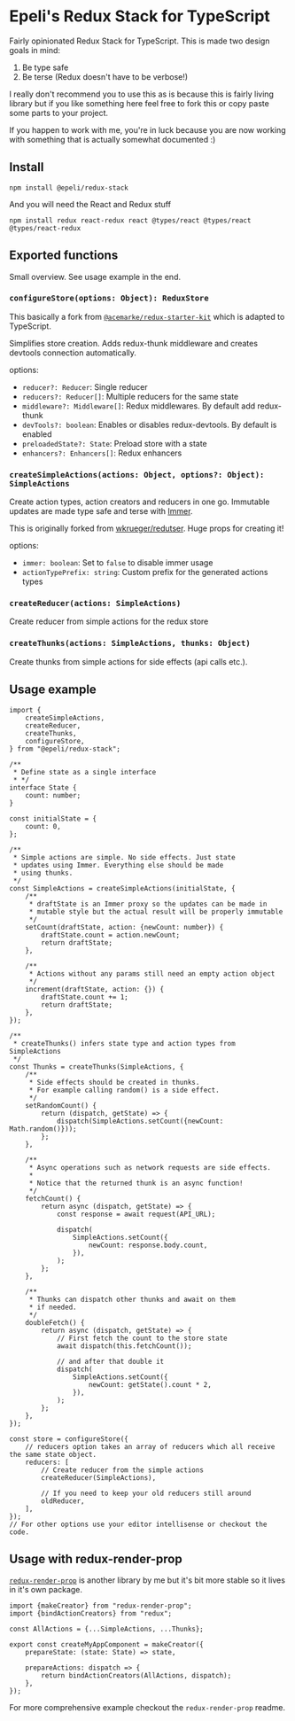 # Epeli's Redux Stack for TypeScript

Fairly opinionated Redux Stack for TypeScript. This is made two design goals in mind:

1.  Be type safe
2.  Be terse (Redux doesn't have to be verbose!)

I really don't recommend you to use this as is because this is fairly living library but if you like something here feel free to fork this or copy paste some parts to your project.

If you happen to work with me, you're in luck because you are now working with something that is actually somewhat documented :)

## Install

    npm install @epeli/redux-stack

And you will need the React and Redux stuff

    npm install redux react-redux react @types/react @types/react @types/react-redux

## Exported functions

Small overview. See usage example in the end.

### `configureStore(options: Object): ReduxStore`

This basically a fork from [`@acemarke/redux-starter-kit`][starter] which is adapted to TypeScript.

Simplifies store creation. Adds redux-thunk middleware and creates devtools connection automatically.

[starter]: https://github.com/markerikson/redux-starter-kit

options:

-   `reducer?: Reducer`: Single reducer
-   `reducers?: Reducer[]`: Multiple reducers for the same state
-   `middleware?: Middleware[]`: Redux middlewares. By default add redux-thunk
-   `devTools?: boolean`: Enables or disables redux-devtools. By default is enabled
-   `preloadedState?: State`: Preload store with a state
-   `enhancers?: Enhancers[]`: Redux enhancers

### `createSimpleActions(actions: Object, options?: Object): SimpleActions`

Create action types, action creators and reducers in one go. Immutable updates are made type safe and terse with [Immer][].

[immer]: https://github.com/mweststrate/immer

This is originally forked from [wkrueger/redutser][redutser]. Huge props for creating it!

[redutser]: https://github.com/wkrueger/redutser

options:

-   `immer: boolean`: Set to `false` to disable immer usage
-   `actionTypePrefix: string`: Custom prefix for the generated actions types

### `createReducer(actions: SimpleActions)`

Create reducer from simple actions for the redux store

### `createThunks(actions: SimpleActions, thunks: Object)`

Create thunks from simple actions for side effects (api calls etc.).

## Usage example

```tsx
import {
    createSimpleActions,
    createReducer,
    createThunks,
    configureStore,
} from "@epeli/redux-stack";

/**
 * Define state as a single interface
 * */
interface State {
    count: number;
}

const initialState = {
    count: 0,
};

/**
 * Simple actions are simple. No side effects. Just state
 * updates using Immer. Everything else should be made
 * using thunks.
 */
const SimpleActions = createSimpleActions(initialState, {
    /**
     * draftState is an Immer proxy so the updates can be made in
     * mutable style but the actual result will be properly immutable
     */
    setCount(draftState, action: {newCount: number}) {
        draftState.count = action.newCount;
        return draftState;
    },

    /**
     * Actions without any params still need an empty action object
     */
    increment(draftState, action: {}) {
        draftState.count += 1;
        return draftState;
    },
});

/**
 * createThunks() infers state type and action types from SimpleActions
 */
const Thunks = createThunks(SimpleActions, {
    /**
     * Side effects should be created in thunks.
     * For example calling random() is a side effect.
     */
    setRandomCount() {
        return (dispatch, getState) => {
            dispatch(SimpleActions.setCount({newCount: Math.random()}));
        };
    },

    /**
     * Async operations such as network requests are side effects.
     *
     * Notice that the returned thunk is an async function!
     */
    fetchCount() {
        return async (dispatch, getState) => {
            const response = await request(API_URL);

            dispatch(
                SimpleActions.setCount({
                    newCount: response.body.count,
                }),
            );
        };
    },

    /**
     * Thunks can dispatch other thunks and await on them
     * if needed.
     */
    doubleFetch() {
        return async (dispatch, getState) => {
            // First fetch the count to the store state
            await dispatch(this.fetchCount());

            // and after that double it
            dispatch(
                SimpleActions.setCount({
                    newCount: getState().count * 2,
                }),
            );
        };
    },
});

const store = configureStore({
    // reducers option takes an array of reducers which all receive the same state object.
    reducers: [
        // Create reducer from the simple actions
        createReducer(SimpleActions),

        // If you need to keep your old reducers still around
        oldReducer,
    ],
});
// For other options use your editor intellisense or checkout the code.
```

## Usage with redux-render-prop

[`redux-render-prop`][rrp] is another library by me but it's bit more stable so it lives in it's own package.

```tsx
import {makeCreator} from "redux-render-prop";
import {bindActionCreators} from "redux";

const AllActions = {...SimpleActions, ...Thunks};

export const createMyAppComponent = makeCreator({
    prepareState: (state: State) => state,

    prepareActions: dispatch => {
        return bindActionCreators(AllActions, dispatch);
    },
});
```

For more comprehensive example checkout the `redux-render-prop` readme.

[rrp]: https://github.com/epeli/redux-render-prop
